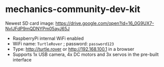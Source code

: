 # mechanics-community-dev-kit

Newest SD card image:
https://drive.google.com/open?id=16_0G9UX7-NvIJFdP9mQDNYPm05ayJ65J

- RaspberryPi internal WiFi enabled
- WiFi name: `TurtleRover` ; password: `password123`
- Type: http://turtle.rover or http://192.168.100.1 in a browser
- Supports 1x USB camera, 4x DC motors and 3x servos in the pre-built interface
